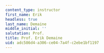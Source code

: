 ```yaml
---
content_type: instructor
first_name: Erik
headless: true
last_name: Demaine
middle_initial: ''
salutation: Prof.
title: Prof. Erik Demaine
uid: adc586d4-a306-ce04-7a4f-c2ebe1bf1197
---
```

